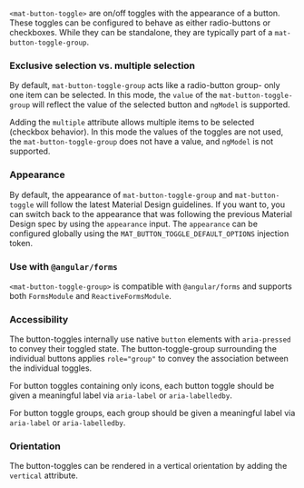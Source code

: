 `<mat-button-toggle>` are on/off toggles with the appearance of a button. These toggles can be
configured to behave as either radio-buttons or checkboxes. While they can be standalone, they are
typically part of a `mat-button-toggle-group`.


<!-- example(button-toggle-overview) -->

### Exclusive selection vs. multiple selection
By default, `mat-button-toggle-group` acts like a radio-button group- only one item can be selected.
In this mode, the `value` of the `mat-button-toggle-group` will reflect the value of the selected
button and `ngModel` is supported.

Adding the `multiple` attribute allows multiple items to be selected (checkbox behavior). In this
mode the values of the toggles are not used, the `mat-button-toggle-group` does not have a value,
and `ngModel` is not supported.

<!-- example(button-toggle-mode) -->

### Appearance
By default, the appearance of `mat-button-toggle-group` and `mat-button-toggle` will follow the
latest Material Design guidelines. If you want to, you can switch back to the appearance that was
following the previous Material Design spec by using the `appearance` input. The `appearance` can
be configured globally using the `MAT_BUTTON_TOGGLE_DEFAULT_OPTIONS` injection token.

<!-- example(button-toggle-appearance) -->

### Use with `@angular/forms`
`<mat-button-toggle-group>` is compatible with `@angular/forms` and supports both `FormsModule`
and `ReactiveFormsModule`.

### Accessibility
The button-toggles internally use native `button` elements with `aria-pressed` to convey
their toggled state. The button-toggle-group surrounding the individual buttons applies
`role="group"` to convey the association between the individual toggles.

For button toggles containing only icons, each button toggle should be given a meaningful label via
`aria-label` or `aria-labelledby`.

For button toggle groups, each group should be given a meaningful label via `aria-label` or
`aria-labelledby`.


### Orientation
The button-toggles can be rendered in a vertical orientation by adding the `vertical` attribute.

